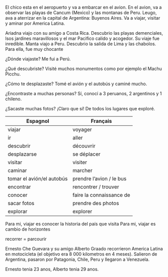 El chico esta en el aeropuerto y va a embarcar en el avion. En el avion, va a observar las playas de Cancum (Mexico) y las montanas de Peru. Leugo, ava a aterrizar en la capital de Argentina: Buyenos Aires. Va a viajar, visitar y aminar por America Latina.

Ariadna viajo con su amigo a Costa Rica. Descubrio las playas demenciales, lsos jardines maravillosos y el mar Pacifico calido y acogedor. Su viaje fue inredible. Manta viajo a Peru. Descubrio la salida de Lima y las chabolos. Para ella, fue muy chocante


¿Dónde viajaste?
Me fui a Perú.


¿Qué descubriste?
Visité muchos monumentos como por ejemplo el Machu Picchu.


¿Cómo te desplazaste?
Tomé el avión y el autobús y caminé mucho.


¿Encontraste a muchas personas?
Sí, conocí a 3 peruanos, 2 argentinos y 1 chileno.


¿Sacaste muchas fotos?
¡Claro que sí! De todos los lugares que exploré.


| Espagnol                  | Français                 |
| ------------------------- | ------------------------ |
| viajar                    | voyager                  |
| ir                        | aller                    |
| descubrir                 | découvrir                |
| desplazarse               | se déplacer              |
| visitar                   | visiter                  |
| caminar                   | marcher                  |
| tomar el avión/el autobús | prendre l’avion / le bus |
| encontrar                 | rencontrer / trouver     |
| conocer                   | faire la connaissance de |
| sacar fotos               | prendre des photos       |
| explorar                  | explorer                 |

Para mi, viajar es conocer la historia del país que visita
Para mi, viajar es cambio de horizontes

recorrer = parcourir

Ernesto Che Guevara y su amigo Alberto Graado recorrieron America Latina en motocicleta (el objetivo era 8 000 kilometros en 4 meses). Salieron de Argentina, pasaron por Patagonia, Chile, Peru y llegaron a Venezuela.

Ernesto tenia 23 anos, Alberto tenia 29 anos.

